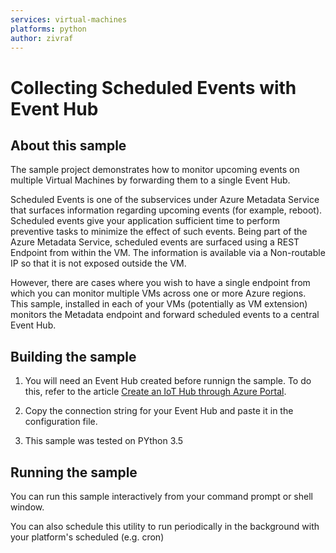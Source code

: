 ```yaml
---
services: virtual-machines
platforms: python
author: zivraf
---
```


# Collecting Scheduled Events with Event Hub  

## About this sample
The sample project demonstrates how to monitor upcoming events on multiple Virtual Machines by forwarding them to a single Event Hub.

Scheduled Events is one of the subservices under Azure Metadata Service that surfaces information regarding upcoming events (for example, reboot). Scheduled events give your application sufficient time to perform preventive tasks to minimize the effect of such events. Being part of the Azure Metadata Service, scheduled events are surfaced using a REST Endpoint from within the VM. The information is available via a Non-routable IP so that it is not exposed outside the VM. 

However, there are cases where you wish to have a single endpoint from which you can monitor multiple VMs across one or more Azure regions. This sample, installed in each of your VMs (potentially as VM extension) monitors the Metadata endpoint and forward scheduled events to a central Event Hub.


## Building the sample
1. You will need an Event Hub created before runnign the sample. To do this, refer to the article [Create an IoT Hub through Azure Portal](https://azure.microsoft.com/documentation/articles/iot-hub-csharp-csharp-getstarted/#create-an-iot-hub).

2. Copy the connection string for your Event Hub and paste it in the configuration file.

3. This sample was tested on PYthon 3.5 


## Running the sample
You can run this sample interactively from your command prompt or shell window.

You can also schedule this utility to run periodically in the background with your platform's scheduled (e.g. cron) 